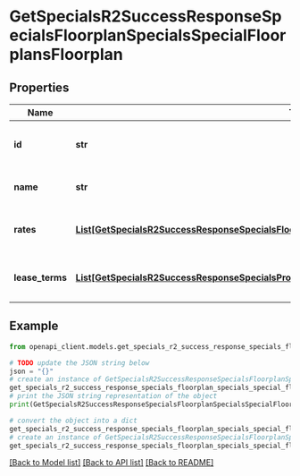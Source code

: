 # GetSpecialsR2SuccessResponseSpecialsFloorplanSpecialsSpecialFloorplansFloorplan


## Properties

Name | Type | Description | Notes
------------ | ------------- | ------------- | -------------
**id** | **str** | The unique identifier for the floorplan. | 
**name** | **str** | The name of the floorplan. | 
**rates** | [**List[GetSpecialsR2SuccessResponseSpecialsFloorplanSpecialsSpecialFloorplansFloorplanRatesInner]**](GetSpecialsR2SuccessResponseSpecialsFloorplanSpecialsSpecialFloorplansFloorplanRatesInner.md) | List of rates associated with the floorplan. | 
**lease_terms** | [**List[GetSpecialsR2SuccessResponseSpecialsPropertySpecialsSpecialLeaseTermsInner]**](GetSpecialsR2SuccessResponseSpecialsPropertySpecialsSpecialLeaseTermsInner.md) | List of lease terms for the floorplan. | 

## Example

```python
from openapi_client.models.get_specials_r2_success_response_specials_floorplan_specials_special_floorplans_floorplan import GetSpecialsR2SuccessResponseSpecialsFloorplanSpecialsSpecialFloorplansFloorplan

# TODO update the JSON string below
json = "{}"
# create an instance of GetSpecialsR2SuccessResponseSpecialsFloorplanSpecialsSpecialFloorplansFloorplan from a JSON string
get_specials_r2_success_response_specials_floorplan_specials_special_floorplans_floorplan_instance = GetSpecialsR2SuccessResponseSpecialsFloorplanSpecialsSpecialFloorplansFloorplan.from_json(json)
# print the JSON string representation of the object
print(GetSpecialsR2SuccessResponseSpecialsFloorplanSpecialsSpecialFloorplansFloorplan.to_json())

# convert the object into a dict
get_specials_r2_success_response_specials_floorplan_specials_special_floorplans_floorplan_dict = get_specials_r2_success_response_specials_floorplan_specials_special_floorplans_floorplan_instance.to_dict()
# create an instance of GetSpecialsR2SuccessResponseSpecialsFloorplanSpecialsSpecialFloorplansFloorplan from a dict
get_specials_r2_success_response_specials_floorplan_specials_special_floorplans_floorplan_from_dict = GetSpecialsR2SuccessResponseSpecialsFloorplanSpecialsSpecialFloorplansFloorplan.from_dict(get_specials_r2_success_response_specials_floorplan_specials_special_floorplans_floorplan_dict)
```
[[Back to Model list]](../README.md#documentation-for-models) [[Back to API list]](../README.md#documentation-for-api-endpoints) [[Back to README]](../README.md)


